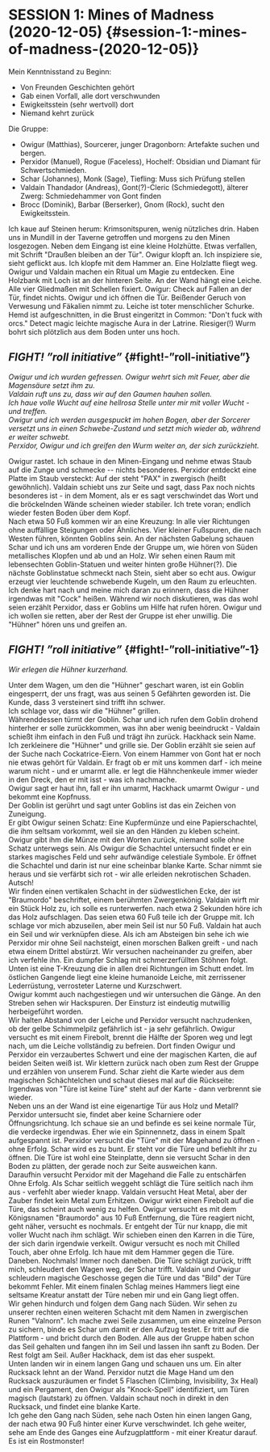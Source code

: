 <!-- Copyright 2020-2025 Dominik Jan Schott. All rights reserved. The license agreement is define in the LICENSE file in the root folder. -->
# **SESSION 1: Mines of Madness	(2020-12-05)** {#session-1:-mines-of-madness-(2020-12-05)}

Mein Kenntnisstand zu Beginn:

* Von Freunden Geschichten gehört  
* Gab einen Vorfall, alle dort verschwunden  
* Ewigkeitsstein (sehr wertvoll) dort  
* Niemand kehrt zurück

Die Gruppe:

* Owigur (Matthias), Sourcerer, junger Dragonborn: Artefakte suchen und bergen.  
* Perxidor (Manuel), Rogue (Faceless), Hochelf: Obsidian und Diamant für Schwertschmieden.  
* Schar (Johannes), Monk (Sage), Tiefling: Muss sich Prüfung stellen  
* Valdain Thandador (Andreas), Gont(?)-Cleric (Schmiedegott), älterer Zwerg: Schmiedehammer von Gont finden  
* Brocc (Dominik), Barbar (Berserker), Gnom (Rock), sucht den Ewigkeitsstein.

Ich kaue auf Steinen herum: Krimsonitspuren, wenig nützliches drin. Haben uns in Mundill in der Taverne getroffen und morgens zu den Minen losgezogen. Neben dem Eingang ist eine kleine Holzhütte. Etwas verfallen, mit Schrift "Draußen bleiben an der Tür". Owigur klopft an. Ich inspiziere sie, sieht geflickt aus. Ich klopfe mit dem Hammer an. Eine Holzlatte fliegt weg. Owigur und Valdain machen ein Ritual um Magie zu entdecken. Eine Holzbank mit Loch ist an der hinteren Seite. An der Wand hängt eine Leiche. Alle vier Gliedmaßen mit Schellen fixiert. Owigur: Check auf Fallen an der Tür, findet nichts. Owigur und ich öffnen die Tür. Beißender Geruch von Verwesung und Fäkalien nimmt zu. Leiche ist toter menschlicher Schurke. Hemd ist aufgeschnitten, in die Brust eingeritzt in Common: "Don't fuck with orcs." Detect magic leichte magische Aura in der Latrine. Riesiger(\!) Wurm bohrt sich plötzlich aus dem Boden unter uns hoch.

## ***FIGHT\! ”roll initiative”*** {#fight!-”roll-initiative”}

*Owigur und ich wurden gefressen. Owigur wehrt sich mit Feuer, aber die Magensäure setzt ihm zu.*  
*Valdain ruft uns zu, dass wir auf den Gaumen hauhen sollen.*  
*Ich haue volle Wucht auf eine hellrosa Stelle unter mir mit voller Wucht \- und treffen.*  
*Owigur und ich werden ausgespuckt im hohen Bogen, aber der Sorcerer versetzt uns in einen Schwebe-Zustand und setzt mich wieder ab, während er weiter schwebt.*  
*Perxidor, Owigur und ich greifen den Wurm weiter an, der sich zurückzieht.*

Owigur rastet. Ich schaue in den Minen-Eingang und nehme etwas Staub auf die Zunge und schmecke \-- nichts besonderes. Perxidor entdeckt eine Platte im Staub versteckt: Auf der steht "PAX" in zwergisch (heißt gewöhnlich). Valdain schiebt uns zur Seite und sagt, dass Pax noch nichts besonderes ist \- in dem Moment, als er es sagt verschwindet das Wort und die bröckelnden Wände scheinen wieder stabiler. Ich trete voran; endlich wieder festen Boden über dem Kopf.  
Nach etwa 50 Fuß kommen wir an eine Kreuzung: In alle vier Richtungen ohne auffällige Steigungen oder Ähnliches. Vier kleiner Fußspuren, die nach Westen führen, könnten Goblins sein. An der nächsten Gabelung schauen Schar und ich uns am vorderen Ende der Gruppe um, wie hören von Süden metallisches Klopfen und ab und an Holz. Wir sehen einen Raum mit lebensechten Goblin-Statuen und weiter hinten große Hühner(?). Die nächste Goblinstatue schmeckt nach Stein, sieht aber so echt aus. Owigur erzeugt vier leuchtende schwebende Kugeln, um den Raum zu erleuchten. Ich denke hart nach und meine mich daran zu erinnern, dass die Hühner irgendwas mit "Cock" heißen. Während wir noch diskutieren, was das wohl seien erzählt Perxidor, dass er Goblins um Hilfe hat rufen hören. Owigur und ich wollen sie retten, aber der Rest der Gruppe ist eher unwillig. Die "Hühner" hören uns und greifen an.

## ***FIGHT\! ”roll initiative”*** {#fight!-”roll-initiative”-1}

*Wir erlegen die Hühner kurzerhand.*

Unter dem Wagen, um den die "Hühner" geschart waren, ist ein Goblin eingesperrt, der uns fragt, was aus seinen 5 Gefährten geworden ist. Die Kunde, dass 3 versteinert sind trifft ihn schwer.  
Ich schlage vor, dass wir die "Hühner" grillen.  
Währenddessen türmt der Goblin. Schar und ich rufen dem Goblin drohend hinterher er solle zurückkommen, was ihn aber wenig beeindruckt \- Valdain schießt ihm einfach in den Fuß und trägt ihn zurück. Hackhack sein Name. Ich zerkleinere die "Hühner" und grille sie. Der Goblin erzählt sie seien auf der Suche nach Cockatrice-Eiern. Von einem Hammer von Gont hat er noch nie etwas gehört für Valdain. Er fragt ob er mit uns kommen darf \- ich meine warum nicht \- und er umarmt alle. er legt die Hähnchenkeule immer wieder in den Dreck, den er mit isst \- was ich nachmache.  
Owigur sagt er haut ihn, fall er ihn umarmt, Hackhack umarmt Owigur \- und bekommt eine Kopfnuss.  
Der Goblin ist gerührt und sagt unter Goblins ist das ein Zeichen von Zuneigung.  
Er gibt Owigur seinen Schatz: Eine Kupfermünze und eine Papierschachtel, die ihm seltsam vorkommt, weil sie an den Händen zu kleben scheint. Owigur gibt ihm die Münze mit den Worten zurück, niemand solle ohne Schatz unterwegs sein. Als Owigur die Schachtel untersucht findet er ein starkes magisches Feld und sehr aufwändige celestiale Symbole. Er öffnet die Schachtel und darin ist nur eine scheinbar blanke Karte. Schar nimmt sie heraus und sie verfärbt sich rot \- wir alle erleiden nekrotischen Schaden. Autsch\!  
Wir finden einen vertikalen Schacht in der südwestlichen Ecke, der ist "Braumordo" beschriftet, einem berühmten Zwergenkönig. Valdain wirft mir ein Stück Holz zu, ich solle es runterwerfen. nach etwa 2 Sekunden höre ich das Holz aufschlagen. Das seien etwa 60 Fuß teile ich der Gruppe mit. Ich schlage vor mich abzuseilen, aber mein Seil ist nur 50 Fuß. Valdain hat auch ein Seil und wir verknüpfen diese. Als ich am Absteigen bin sehe ich wie Perxidor mir ohne Seil nachsteigt, einen morschen Balken greift \- und nach etwa einem Drittel abstürzt. Wir versuchen nacheinander zu greifen, aber ich verfehle ihn. Ein dumpfer Schlag mit schmerzerfüllten Stöhnen folgt. Unten ist eine T-Kreuzung die in allen drei Richtungen im Schutt endet. Im östlichen Gangende liegt eine kleine humanoide Leiche, mit zerrissener Lederrüstung, verrosteter Laterne und Kurzschwert.  
Owigur kommt auch nachgestiegen und wir untersuchen die Gänge. An den Streben sehen wir Hackspuren. Der Einsturz ist eindeutig mutwillig herbeigeführt worden.  
Wir halten Abstand von der Leiche und Perxidor versucht nachzudenken, ob der gelbe Schimmelpilz gefährlich ist \- ja sehr gefährlich. Owigur versucht es mit einem Firebolt, brennt die Hälfte der Sporen weg und legt nach, um die Leiche vollständig zu befreien. Dort finden Owigur und Perxidor ein verzaubertes Schwert und eine der magischen Karten, die auf beiden Seiten weiß ist. Wir klettern zurück nach oben zum Rest der Gruppe und erzählen von unserem Fund. Schar zieht die Karte wieder aus dem magischen Schächtelchen und schaut dieses mal auf die Rückseite: Irgendwas von "Türe ist keine Türe" steht auf der Karte \- dann verbrennt sie wieder.  
Neben uns an der Wand ist eine eigenartige Tür aus Holz und Metall? Perxidor untersucht sie, findet aber keine Scharniere oder Öffnungsrichtung. Ich schaue sie an und befinde es sei keine normale Tür, die verdecke irgendwas. Eher wie ein Spinnennetz, dass in einem Spalt aufgespannt ist. Perxidor versucht die "Türe" mit der Magehand zu öffnen \- ohne Erfolg. Schar wird es zu bunt. Er steht vor die Türe und befiehlt ihr zu öffnen. Die Türe ist wohl eine Steinplatte, denn sie versucht Schar in den Boden zu plätten, der gerade noch zur Seite ausweichen kann.  
Daraufhin versucht Perxidor mit der Magehand die Falle zu entschärfen Ohne Erfolg. Als Schar seitlich weggeht schlägt die Türe seitlich nach ihm aus \- verfehlt aber wieder knapp. Valdain versucht Heat Metal, aber der Zauber findet kein Metal zum Erhitzen. Owigur wirkt einen Firebolt auf die Türe, das scheint auch wenig zu helfen. Owigur versucht es mit dem Königsnamen "Braumordo" aus 10 Fuß Entfernung, die Türe reagiert nicht, geht näher, versucht es nochmals. Er entgeht der Tür nur knapp, die mit voller Wucht nach ihm schlägt. Wir schieben einen den Karren in die Türe, der sich darin irgendwie verkeilt. Owigur versucht es noch mit Chilled Touch, aber ohne Erfolg. Ich haue mit dem Hammer gegen die Türe. Daneben. Nochmals\! Immer noch daneben. Die Türe schlägt zurück, trifft mich, schleudert den Wagen weg, der Schar trifft. Valdain und Owigur schleudern magische Geschosse gegen die Türe und das "Bild" der Türe bekommt Fehler. Mit einem finalen Schlag meines Hammers liegt eine seltsame Kreatur anstatt der Türe neben mir und ein Gang liegt offen.  
Wir gehen hindurch und folgen dem Gang nach Süden. Wir sehen zu unserer rechten einen weiteren Schacht mit dem Namen in zwergischen Runen "Valnorn". Ich mache zwei Seile zusammen, um eine einzelne Person zu sichern, binde es Schar um damit er den Aufzug testet. Er tritt auf die Plattform \- und bricht durch den Boden. Alle aus der Gruppe haben schon das Seil gehalten und fangen ihn im Seil und lassen ihn sanft zu Boden. Der Rest folgt am Seil. Außer Hackhack, dem ist das eher suspekt.  
Unten landen wir in einem langen Gang und schauen uns um. Ein alter Rucksack lehnt an der Wand. Perxidor nutzt die Mage Hand um den Rucksack auszuräumen er findet 5 Flaschen (Climbing, Invisibility, 3x Heal) und ein Pergament, den Owigur als "Knock-Spell" identifiziert, um Türen magisch (lautstark) zu öffnen. Valdain schaut noch in direkt in den Rucksack, und findet eine blanke Karte.  
Ich gehe den Gang nach Süden, sehe nach Osten hin einen langen Gang, der nach etwa 90 Fuß hinter einer Kurve verschwindet. Ich gehe weiter, sehe am Ende des Ganges eine Aufzugplattform \- mit einer Kreatur darauf. Es ist ein Rostmonster\!

